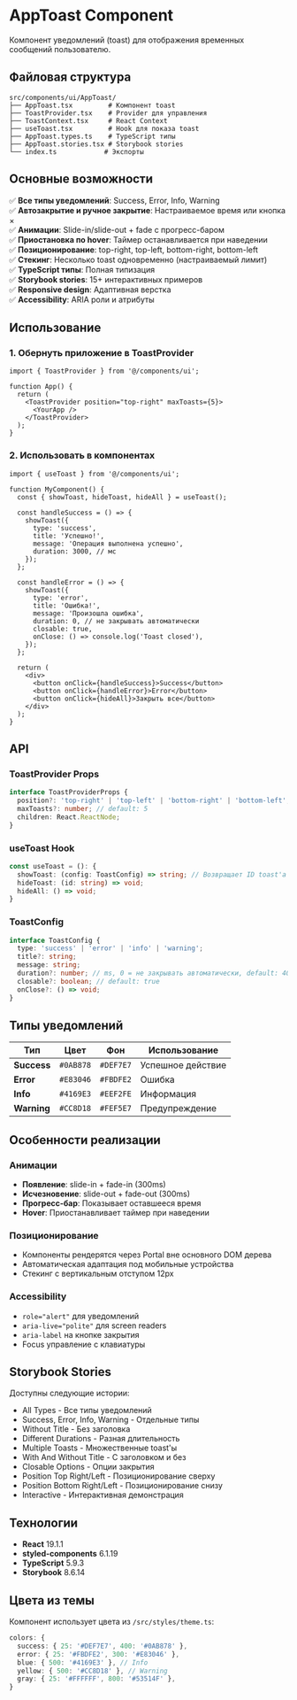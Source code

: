 # AppToast Component

Компонент уведомлений (toast) для отображения временных сообщений пользователю.

## Файловая структура

```
src/components/ui/AppToast/
├── AppToast.tsx         # Компонент toast
├── ToastProvider.tsx    # Provider для управления
├── ToastContext.tsx     # React Context
├── useToast.tsx         # Hook для показа toast
├── AppToast.types.ts    # TypeScript типы
├── AppToast.stories.tsx # Storybook stories
└── index.ts            # Экспорты
```

## Основные возможности

✅ **Все типы уведомлений**: Success, Error, Info, Warning  
✅ **Автозакрытие и ручное закрытие**: Настраиваемое время или кнопка ×  
✅ **Анимации**: Slide-in/slide-out + fade с прогресс-баром  
✅ **Приостановка по hover**: Таймер останавливается при наведении  
✅ **Позиционирование**: top-right, top-left, bottom-right, bottom-left  
✅ **Стекинг**: Несколько toast одновременно (настраиваемый лимит)  
✅ **TypeScript типы**: Полная типизация  
✅ **Storybook stories**: 15+ интерактивных примеров  
✅ **Responsive design**: Адаптивная верстка  
✅ **Accessibility**: ARIA роли и атрибуты  

## Использование

### 1. Обернуть приложение в ToastProvider

```tsx
import { ToastProvider } from '@/components/ui';

function App() {
  return (
    <ToastProvider position="top-right" maxToasts={5}>
      <YourApp />
    </ToastProvider>
  );
}
```

### 2. Использовать в компонентах

```tsx
import { useToast } from '@/components/ui';

function MyComponent() {
  const { showToast, hideToast, hideAll } = useToast();

  const handleSuccess = () => {
    showToast({
      type: 'success',
      title: 'Успешно!',
      message: 'Операция выполнена успешно',
      duration: 3000, // мс
    });
  };

  const handleError = () => {
    showToast({
      type: 'error',
      title: 'Ошибка!',
      message: 'Произошла ошибка',
      duration: 0, // не закрывать автоматически
      closable: true,
      onClose: () => console.log('Toast closed'),
    });
  };

  return (
    <div>
      <button onClick={handleSuccess}>Success</button>
      <button onClick={handleError}>Error</button>
      <button onClick={hideAll}>Закрыть все</button>
    </div>
  );
}
```

## API

### ToastProvider Props

```typescript
interface ToastProviderProps {
  position?: 'top-right' | 'top-left' | 'bottom-right' | 'bottom-left'; // default: 'top-right'
  maxToasts?: number; // default: 5
  children: React.ReactNode;
}
```

### useToast Hook

```typescript
const useToast = (): {
  showToast: (config: ToastConfig) => string; // Возвращает ID toast'а
  hideToast: (id: string) => void;
  hideAll: () => void;
}
```

### ToastConfig

```typescript
interface ToastConfig {
  type: 'success' | 'error' | 'info' | 'warning';
  title?: string;
  message: string;
  duration?: number; // ms, 0 = не закрывать автоматически, default: 4000
  closable?: boolean; // default: true
  onClose?: () => void;
}
```

## Типы уведомлений

| Тип | Цвет | Фон | Использование |
|-----|------|-----|---------------|
| **Success** | `#0AB878` | `#DEF7E7` | Успешное действие |
| **Error** | `#E83046` | `#FBDFE2` | Ошибка |
| **Info** | `#4169E3` | `#EEF2FE` | Информация |
| **Warning** | `#CC8D18` | `#FEF5E7` | Предупреждение |

## Особенности реализации

### Анимации
- **Появление**: slide-in + fade-in (300ms)
- **Исчезновение**: slide-out + fade-out (300ms)
- **Прогресс-бар**: Показывает оставшееся время
- **Hover**: Приостанавливает таймер при наведении

### Позиционирование
- Компоненты рендерятся через Portal вне основного DOM дерева
- Автоматическая адаптация под мобильные устройства
- Стекинг с вертикальным отступом 12px

### Accessibility
- `role="alert"` для уведомлений
- `aria-live="polite"` для screen readers
- `aria-label` на кнопке закрытия
- Focus управление с клавиатуры

## Storybook Stories

Доступны следующие истории:
- All Types - Все типы уведомлений
- Success, Error, Info, Warning - Отдельные типы
- Without Title - Без заголовка
- Different Durations - Разная длительность
- Multiple Toasts - Множественные toast'ы
- With And Without Title - С заголовком и без
- Closable Options - Опции закрытия
- Position Top Right/Left - Позиционирование сверху
- Position Bottom Right/Left - Позиционирование снизу
- Interactive - Интерактивная демонстрация

## Технологии

- **React** 19.1.1
- **styled-components** 6.1.19
- **TypeScript** 5.9.3
- **Storybook** 8.6.14

## Цвета из темы

Компонент использует цвета из `/src/styles/theme.ts`:

```typescript
colors: {
  success: { 25: '#DEF7E7', 400: '#0AB878' },
  error: { 25: '#FBDFE2', 300: '#E83046' },
  blue: { 500: '#4169E3' }, // Info
  yellow: { 500: '#CC8D18' }, // Warning
  gray: { 25: '#FFFFFF', 800: '#53514F' },
}
```

